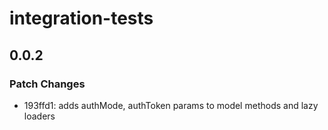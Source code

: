 # integration-tests

## 0.0.2

### Patch Changes

- 193ffd1: adds authMode, authToken params to model methods and lazy loaders
